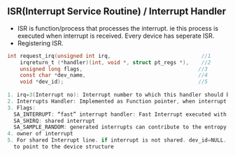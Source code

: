 ## ISR(Interrupt Service Routine) / Interrupt Handler
- ISR is function/process that processes the interrupt. ie this process is executed when interrupt is received. Every device has seperate ISR.
- Registering ISR.
```c
int request_irq(unsigned int irq,		                      //1
	irqreturn_t (*handler)(int, void *, struct pt_regs *),    //2
	unsigned long flags,                                     //3
	const char *dev_name,	                                 //4
	void *dev_id);                                           //5
            
1. irq=3(Interrupt no): Interrupt number to which this handler should be registered.
2. Interrupts Handler: Implemented as Function pointer, when interrupt happens code jumps to that location
3. Flags:
  SA_INTERRUPT: “fast” interrupt handler: Fast Interrupt executed with interrupts disabled on the current processor
  SA_SHIRQ: shared interrupt
  SA_SAMPLE_RANDOM: generated interrupts can contribute to the entropy pool used by /dev/random and /dev/urandom
4. owner of interrupt  
5. For shared Interrupt line. if interrupt is not shared. dev_id=NULL. But it a good idea anyway to use this item
  to point to the device structure
```
